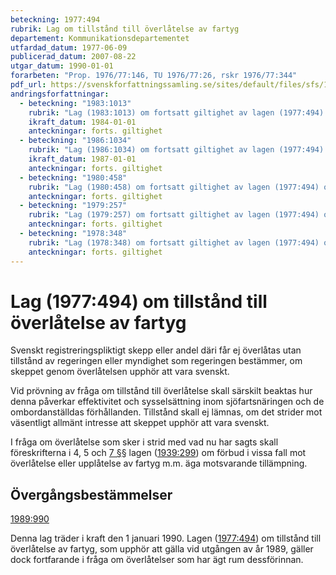 ```yaml
---
beteckning: 1977:494
rubrik: Lag om tillstånd till överlåtelse av fartyg
departement: Kommunikationsdepartementet
utfardad_datum: 1977-06-09
publicerad_datum: 2007-08-22
utgar_datum: 1990-01-01
forarbeten: "Prop. 1976/77:146, TU 1976/77:26, rskr 1976/77:344"
pdf_url: https://svenskforfattningssamling.se/sites/default/files/sfs/1977-06/SFS1977-494.pdf
andringsforfattningar:
  - beteckning: "1983:1013"
    rubrik: "Lag (1983:1013) om fortsatt giltighet av lagen (1977:494) om till- stånd till överlåtelse av fartyg"
    ikraft_datum: 1984-01-01
    anteckningar: forts. giltighet
  - beteckning: "1986:1034"
    rubrik: "Lag (1986:1034) om fortsatt giltighet av lagen (1977:494) om tillstånd till överlåtelse av fartyg"
    ikraft_datum: 1987-01-01
    anteckningar: forts. giltighet
  - beteckning: "1980:458"
    rubrik: "Lag (1980:458) om fortsatt giltighet av lagen (1977:494) om till- stånd till överlåtelse av fartyg"
    anteckningar: forts. giltighet
  - beteckning: "1979:257"
    rubrik: "Lag (1979:257) om fortsatt giltighet av lagen (1977:494) om tillstånd till överlåtelse av fartyg"
    anteckningar: forts. giltighet
  - beteckning: "1978:348"
    rubrik: "Lag (1978:348) om fortsatt giltighet av lagen (1977:494) om tillstånd till överlå- telse av fartyg"
    anteckningar: forts. giltighet
---
```


# Lag (1977:494) om tillstånd till överlåtelse av fartyg

Svenskt registreringspliktigt skepp eller andel däri får ej överlåtas utan tillstånd av regeringen eller myndighet som regeringen bestämmer, om skeppet genom överlåtelsen upphör att vara svenskt.

Vid prövning av fråga om tillstånd till överlåtelse skall särskilt beaktas hur denna påverkar effektivitet och sysselsättning inom sjöfartsnäringen och de ombordanställdas förhållanden. Tillstånd skall ej lämnas, om det strider mot väsentligt allmänt intresse att skeppet upphör att vara svenskt.

I fråga om överlåtelse som sker i strid med vad nu har sagts skall föreskrifterna i 4, 5 och [7 §](#7)§ lagen ([1939:299](https://selex.se/eli/sfs/1939/299)) om förbud i vissa fall mot överlåtelse eller upplåtelse av fartyg m.m. äga motsvarande tillämpning.

## Övergångsbestämmelser

[1989:990](https://selex.se/eli/sfs/1989/990)

Denna lag träder i kraft den 1 januari 1990. Lagen ([1977:494](https://selex.se/eli/sfs/1977/494)) om tillstånd till överlåtelse av fartyg, som upphör att gälla vid utgången av år 1989, gäller dock fortfarande i fråga om överlåtelser som har ägt rum  dessförinnan.